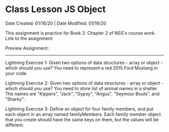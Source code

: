 # Class Lesson JS Object

Date Created: 01/16/20 | Date Modified: 01/16/20

This assignment is practice for Book 2: Chapter 2 of NSS's course work. Link to the assignment: 

Preview Assignment: 
***

Lightning Exercise 1: Given two options of data structures - array or object - which should you use? You need to represent a red 2015 Ford Mustang in your code.

Lightning Exercise 2: Given two options of data structures - array or object - which should you use? You need to store list of animal names in a shelter. The names are "Kippers", "Jack", "Gypsy", "Angus", "Seymour Bouts", and "Sharky".

Lightning Exercise 3: Define an object for four family members, and put each object in an array named familyMembers. Each family member object that you create should have the same keys on them, but the values will be different.
